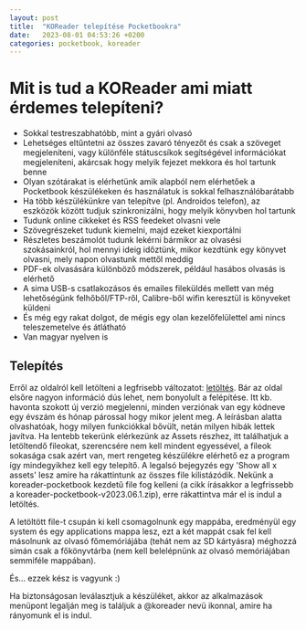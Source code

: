 ```yaml
---
layout: post
title:  "KOReader telepítése Pocketbookra"
date:   2023-08-01 04:53:26 +0200
categories: pocketbook, koreader
---
```

# Mit is tud a KOReader ami miatt érdemes telepíteni?

* Sokkal testreszabhatóbb, mint a gyári olvasó
* Lehetséges eltűntetni az összes zavaró tényezőt és csak a szöveget megjeleníteni, vagy különféle státuscsíkok segítségével információkat megjeleníteni, akárcsak hogy melyik fejezet mekkora és hol tartunk benne
* Olyan szótárakat is elérhetünk amik alapból nem elérhetőek a Pocketbook készülékeken és használatuk is sokkal felhasználóbarátabb
* Ha több készülékünkre van telepítve (pl. Androidos telefon), az eszközök között tudjuk szinkronizálni, hogy melyik könyvben hol tartunk
* Tudunk online cikkeket és RSS feedeket olvasni vele
* Szövegrészeket tudunk kiemelni, majd ezeket kiexportálni
* Részletes beszámolót tudunk lekérni bármikor az olvasési szokásainkról, hol mennyi ideig időztünk, mikor kezdtünk egy könyvet olvasni, mely napon olvastunk mettől meddig
* PDF-ek olvasására különböző módszerek, például hasábos olvasás is elérhető
* A sima USB-s csatlakozásos és emailes fileküldés mellett van még lehetőségünk felhőből/FTP-ről, Calibre-ből wifin keresztül is könyveket küldeni
* És még egy rakat dolgot, de mégis egy olan kezelőfelülettel ami nincs teleszemetelve és átlátható
* Van magyar nyelven is

## Telepítés

Erről az oldalról kell letölteni a legfrisebb változatot: [letöltés](https://github.com/koreader/koreader/releases). 
Bár az oldal elsőre nagyon információ dús lehet, nem bonyolult a felépítése. Itt kb. havonta szokott új verzió megjelenni, minden verziónak van egy kódneve egy évszám és hónap párossal hogy mikor jelent meg. A leírásban alatta olvashatóak, hogy milyen funkciókkal bővült, netán milyen hibák lettek javítva. Ha lentebb tekerünk elérkezünk az Assets részhez, itt találhatjuk a letöltendő fileokat, szerencsére nem kell mindent egyessével, a fileok sokasága csak azért van, mert rengeteg készülékre elérhető ez a program így mindegyikhez kell egy telepítő. A legalsó bejegyzés egy 'Show all x assets' lesz amire ha rákattintunk az összes file kilistázódik. Nekünk a koreader-pocketbook kezdetű file fog kelleni (a cikk írásakkor a legfrissebb a koreader-pocketbook-v2023.06.1.zip), erre rákattintva már el is indul a letöltés.

A letöltött file-t csupán ki kell csomagolnunk egy mappába, eredményül egy system és egy applications mappa lesz, ezt a két mappát csak fel kell másolnunk az olvasó főmemóriájába (tehát nem az SD kártyásra) méghozzá simán csak a főkönyvtárba (nem kell belelépnünk az olvasó memóriájában semmiféle mappában).

És... ezzek kész is vagyunk :)

Ha biztonságosan leválasztjuk a készüléket, akkor az alkalmazások menüpont legalján meg is találjuk a @koreader nevü ikonnal, amire ha rányomunk el is indul.